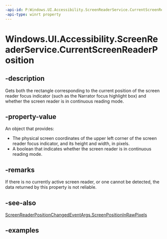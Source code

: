 ```yaml
---
-api-id: P:Windows.UI.Accessibility.ScreenReaderService.CurrentScreenReaderPosition
-api-type: winrt property
---
```


<!-- Property syntax.
public ScreenReaderPositionChangedEventArgs CurrentScreenReaderPosition { get; }
-->

# Windows.UI.Accessibility.ScreenReaderService.CurrentScreenReaderPosition

## -description

Gets both the rectangle corresponding to the current position of the screen reader focus indicator (such as the Narrator focus highlight box) and whether the screen reader is in continuous reading mode.

## -property-value

An object that provides:

- The physical screen coordinates of the upper left corner of the screen reader focus indicator, and its height and width, in pixels.
- A boolean that indicates whether the screen reader is in continuous reading mode.

## -remarks

If there is no currently active screen reader, or one cannot be detected, the data returned by this property is not reliable.

## -see-also

[ScreenReaderPositionChangedEventArgs.ScreenPositionInRawPixels](screenreaderpositionchangedeventargs_screenpositioninrawpixels.md)

## -examples

